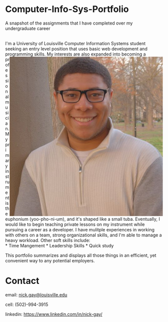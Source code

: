 # Computer-Info-Sys-Portfolio
A snapshot of the assignments that I have completed over my undergraduate career

<br>
I'm a University of Louisville Computer Information Systems student seeking an entry level position that uses basic web development and programming skills. <img align="right" src="https://github.com/NickG1216/Files/blob/master/DSC_0005-1.jpg">My interests are also expanded into becoming a professional musician. My primary instrument is the euphonium (yoo-pho-ni-um), and it's shaped like a small tuba. Eventually, I would like to begin teaching private lessons on my instrument while pursuing a career as a developer. I have mulitple experiences in working with others on a team, strong organizational skills, and I'm able to manage a heavy workload. Other soft skills include: 

<br>
* Time Mangement
* Leadership Skills
* Quick study

This portfolio summarizes and displays all those things in an efficient, yet convenient way to any potential employers.


# Contact
email: nick.gay@louisville.edu

cell: (502)-994-3915

linkedin: https://www.linkedin.com/in/nick-gay/
